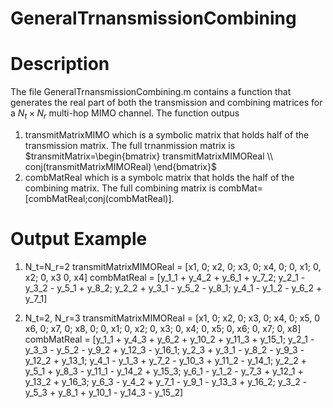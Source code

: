 # GeneralTrnansmissionCombining
# Description
The file GeneralTrnansmissionCombining.m contains a function that generates the real part of both the transmission and combining matrices for a $N_t\times N_r$ multi-hop MIMO channel.
The function outpus 
1. transmitMatrixMIMO which is a symbolic matrix that holds half of the transmission matrix. The full trnanmission matrix is
$transmitMatrix=\begin{bmatrix} transmitMatrixMIMOReal \\ conj(transmitMatrixMIMOReal) \end{bmatrix}$
3. combMatReal which is a symbolc matrix that holds the half of the combining matrix. The full combining matrix is combMat=[combMatReal;conj(combMatReal)].

# Output Example
1. N_t=N_r=2
transmitMatrixMIMOReal = 
[x1,  0;
x2,  0;
x3,  0;
x4,  0;
 0, x1;
 0, x2;
 0, x3
 0, x4]
combMatReal = 
[y_1_1 + y_4_2 + y_6_1 + y_7_2;
y_2_1 - y_3_2 - y_5_1 + y_8_2;
y_2_2 + y_3_1 - y_5_2 - y_8_1;
y_4_1 - y_1_2 - y_6_2 + y_7_1]

2. N_t=2, N_r=3
transmitMatrixMIMOReal = 
[x1,  0;
x2,  0;
x3,  0;
x4,  0;
x5,  0
x6,  0;
x7,  0;
x8,  0;
 0, x1;
 0, x2;
 0, x3;
 0, x4;
 0, x5;
 0, x6;
 0, x7;
 0, x8]
combMatReal = 
[y_1_1 + y_4_3 + y_6_2 + y_10_2 + y_11_3 + y_15_1;
 y_2_1 - y_3_3 - y_5_2 - y_9_2 + y_12_3 - y_16_1;
 y_2_3 + y_3_1 - y_8_2 - y_9_3 - y_12_2 + y_13_1;
y_4_1 - y_1_3 + y_7_2 - y_10_3 + y_11_2 - y_14_1;
y_2_2 + y_5_1 + y_8_3 - y_11_1 - y_14_2 + y_15_3;
y_6_1 - y_1_2 - y_7_3 + y_12_1 + y_13_2 + y_16_3;
 y_6_3 - y_4_2 + y_7_1 - y_9_1 - y_13_3 + y_16_2;
y_3_2 - y_5_3 + y_8_1 + y_10_1 - y_14_3 - y_15_2]
